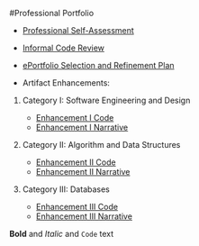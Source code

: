 #Professional Portfolio
 
- [Professional Self-Assessment](https://github.com/michaelpclisbee/michaelpclisbee.github.io/blob/main/Professional%20Self%20Assessment.docx)

- [Informal Code Review](https://youtu.be/gQ-wygnmFLA)

- [ePortfolio Selection and Refinement Plan](https://github.com/michaelpclisbee/michaelpclisbee.github.io/blob/main/ePortfolio%20Selection%20and%20Refinement%20Plan.docx)


- Artifact Enhancements:
1.  Category I:   Software Engineering and Design
    - [Enhancement I Code]()
    - [Enhancement I Narrative]()

2.  Category II:  Algorithm and Data Structures
    - [Enhancement II Code]()
    - [Enhancement II Narrative]()

3.  Category III: Databases
    - [Enhancement III Code]()
    - [Enhancement III Narrative]()




**Bold** and _Italic_ and `Code` text
